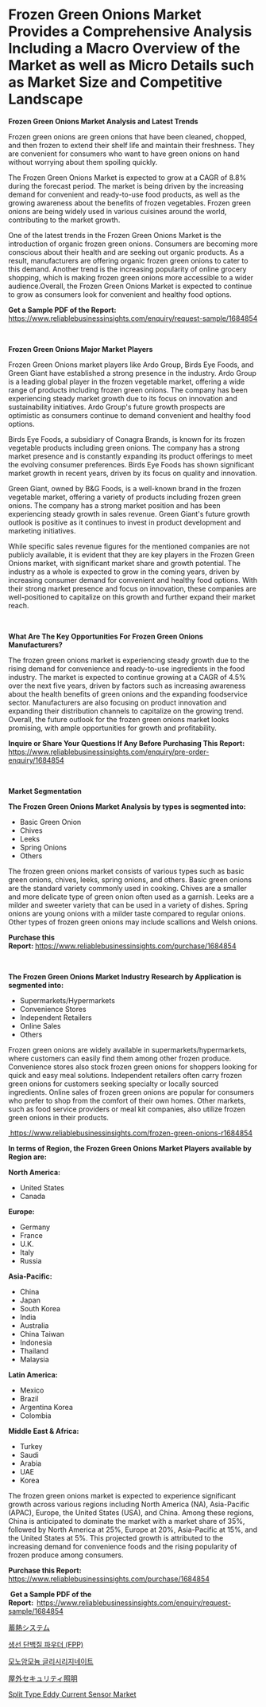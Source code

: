 <p><h1>Frozen Green Onions Market Provides a Comprehensive Analysis Including a Macro Overview of the Market as well as Micro Details such as Market Size and Competitive Landscape</h1></p><p><strong>Frozen Green Onions Market Analysis and Latest Trends</strong></p>
<p><p>Frozen green onions are green onions that have been cleaned, chopped, and then frozen to extend their shelf life and maintain their freshness. They are convenient for consumers who want to have green onions on hand without worrying about them spoiling quickly.</p><p>The Frozen Green Onions Market is expected to grow at a CAGR of 8.8% during the forecast period. The market is being driven by the increasing demand for convenient and ready-to-use food products, as well as the growing awareness about the benefits of frozen vegetables. Frozen green onions are being widely used in various cuisines around the world, contributing to the market growth.</p><p>One of the latest trends in the Frozen Green Onions Market is the introduction of organic frozen green onions. Consumers are becoming more conscious about their health and are seeking out organic products. As a result, manufacturers are offering organic frozen green onions to cater to this demand. Another trend is the increasing popularity of online grocery shopping, which is making frozen green onions more accessible to a wider audience.Overall, the Frozen Green Onions Market is expected to continue to grow as consumers look for convenient and healthy food options.</p></p>
<p><strong>Get a Sample PDF of the Report:&nbsp;</strong> <a href="https://www.reliablebusinessinsights.com/enquiry/request-sample/1684854">https://www.reliablebusinessinsights.com/enquiry/request-sample/1684854</a></p>
<p>&nbsp;</p>
<p><strong>Frozen Green Onions Major Market Players</strong></p>
<p><p>Frozen Green Onions market players like Ardo Group, Birds Eye Foods, and Green Giant have established a strong presence in the industry. Ardo Group is a leading global player in the frozen vegetable market, offering a wide range of products including frozen green onions. The company has been experiencing steady market growth due to its focus on innovation and sustainability initiatives. Ardo Group's future growth prospects are optimistic as consumers continue to demand convenient and healthy food options.</p><p>Birds Eye Foods, a subsidiary of Conagra Brands, is known for its frozen vegetable products including green onions. The company has a strong market presence and is constantly expanding its product offerings to meet the evolving consumer preferences. Birds Eye Foods has shown significant market growth in recent years, driven by its focus on quality and innovation.</p><p>Green Giant, owned by B&G Foods, is a well-known brand in the frozen vegetable market, offering a variety of products including frozen green onions. The company has a strong market position and has been experiencing steady growth in sales revenue. Green Giant's future growth outlook is positive as it continues to invest in product development and marketing initiatives.</p><p>While specific sales revenue figures for the mentioned companies are not publicly available, it is evident that they are key players in the Frozen Green Onions market, with significant market share and growth potential. The industry as a whole is expected to grow in the coming years, driven by increasing consumer demand for convenient and healthy food options. With their strong market presence and focus on innovation, these companies are well-positioned to capitalize on this growth and further expand their market reach.</p></p>
<p>&nbsp;</p>
<p><strong>What Are The Key Opportunities For Frozen Green Onions Manufacturers?</strong></p>
<p><p>The frozen green onions market is experiencing steady growth due to the rising demand for convenience and ready-to-use ingredients in the food industry. The market is expected to continue growing at a CAGR of 4.5% over the next five years, driven by factors such as increasing awareness about the health benefits of green onions and the expanding foodservice sector. Manufacturers are also focusing on product innovation and expanding their distribution channels to capitalize on the growing trend. Overall, the future outlook for the frozen green onions market looks promising, with ample opportunities for growth and profitability.</p></p>
<p><strong>Inquire or Share Your Questions If Any Before Purchasing This Report:</strong> <a href="https://www.reliablebusinessinsights.com/enquiry/pre-order-enquiry/1684854">https://www.reliablebusinessinsights.com/enquiry/pre-order-enquiry/1684854</a></p>
<p>&nbsp;</p>
<p><strong>Market Segmentation</strong></p>
<p><strong>The Frozen Green Onions Market Analysis by types is segmented into:</strong></p>
<p><ul><li>Basic Green Onion</li><li>Chives</li><li>Leeks</li><li>Spring Onions</li><li>Others</li></ul></p>
<p><p>The frozen green onions market consists of various types such as basic green onions, chives, leeks, spring onions, and others. Basic green onions are the standard variety commonly used in cooking. Chives are a smaller and more delicate type of green onion often used as a garnish. Leeks are a milder and sweeter variety that can be used in a variety of dishes. Spring onions are young onions with a milder taste compared to regular onions. Other types of frozen green onions may include scallions and Welsh onions.</p></p>
<p><strong>Purchase this Report:&nbsp;</strong><a href="https://www.reliablebusinessinsights.com/purchase/1684854">https://www.reliablebusinessinsights.com/purchase/1684854</a></p>
<p>&nbsp;</p>
<p><strong>The Frozen Green Onions Market Industry Research by Application is segmented into:</strong></p>
<p><ul><li>Supermarkets/Hypermarkets</li><li>Convenience Stores</li><li>Independent Retailers</li><li>Online Sales</li><li>Others</li></ul></p>
<p><p>Frozen green onions are widely available in supermarkets/hypermarkets, where customers can easily find them among other frozen produce. Convenience stores also stock frozen green onions for shoppers looking for quick and easy meal solutions. Independent retailers often carry frozen green onions for customers seeking specialty or locally sourced ingredients. Online sales of frozen green onions are popular for consumers who prefer to shop from the comfort of their own homes. Other markets, such as food service providers or meal kit companies, also utilize frozen green onions in their products.</p></p>
<p><a href="https://www.reliablebusinessinsights.com/frozen-green-onions-r1684854">&nbsp;https://www.reliablebusinessinsights.com/frozen-green-onions-r1684854</a></p>
<p><strong>In terms of Region, the Frozen Green Onions Market Players available by Region are:</strong></p>
<p>
    <p> <strong> North America: </strong>
        <ul>
            <li>United States</li>
            <li>Canada</li>
        </ul>
        </p> 
    <p> <strong> Europe: </strong>
        <ul>
            <li>Germany</li>
            <li>France</li>
            <li>U.K.</li>
            <li>Italy</li>
            <li>Russia</li>
        </ul>
        </p> 
    <p> <strong> Asia-Pacific: </strong>
        <ul>
            <li>China</li>
            <li>Japan</li>
            <li>South Korea</li>
            <li>India</li>
            <li>Australia</li>
            <li>China Taiwan</li>
            <li>Indonesia</li>
            <li>Thailand</li>
            <li>Malaysia</li>
        </ul>
        </p> 
    <p> <strong> Latin America: </strong>
        <ul>
            <li>Mexico</li>
            <li>Brazil</li>
            <li>Argentina Korea</li>
            <li>Colombia</li>
        </ul>
        </p> 
    <p> <strong> Middle East & Africa: </strong>
        <ul>
            <li>Turkey</li>
            <li>Saudi</li>
            <li>Arabia</li>
            <li>UAE</li>
            <li>Korea</li>
        </ul>
    </p>
    </p>
<p><p>The frozen green onions market is expected to experience significant growth across various regions including North America (NA), Asia-Pacific (APAC), Europe, the United States (USA), and China. Among these regions, China is anticipated to dominate the market with a market share of 35%, followed by North America at 25%, Europe at 20%, Asia-Pacific at 15%, and the United States at 5%. This projected growth is attributed to the increasing demand for convenience foods and the rising popularity of frozen produce among consumers.</p></p>
<p><strong>Purchase this Report: </strong><a href="https://www.reliablebusinessinsights.com/purchase/1684854">https://www.reliablebusinessinsights.com/purchase/1684854</a></p>
<p>&nbsp;<strong>Get a Sample PDF of the Report:&nbsp;&nbsp;</strong><a href="https://www.reliablebusinessinsights.com/enquiry/request-sample/1684854">https://www.reliablebusinessinsights.com/enquiry/request-sample/1684854</a></p>
<p><strong></strong></p>
<p><p><a href="https://github.com/hardee896/Market-Research-Report-List-1/blob/main/1793872150459.md">蓄熱システム</a></p><p><a href="https://github.com/TitusBoyer1/Market-Research-Report-List-1/blob/main/4034261160395.md">생선 단백질 파우더 (FPP)</a></p><p><a href="https://github.com/RickyMetzDVM/Market-Research-Report-List-1/blob/main/4401166160396.md">모노암모늄 글리시리지네이트</a></p><p><a href="https://github.com/ReyesKohler20231/Market-Research-Report-List-2/blob/main/8957886150458.md">屋外セキュリティ照明</a></p><p><a href="https://github.com/ruddyyedelwadw/Market-Research-Report-List-3/blob/main/split-type-eddy-current-sensor-market.md">Split Type Eddy Current Sensor Market</a></p></p>